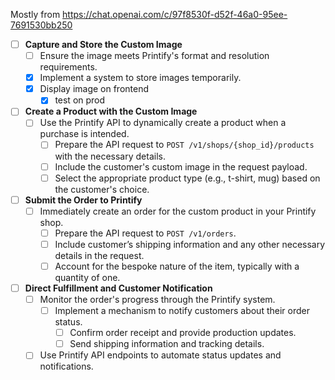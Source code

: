 Mostly from https://chat.openai.com/c/97f8530f-d52f-46a0-95ee-7691530bb250

- [ ] **Capture and Store the Custom Image**
  - [ ] Ensure the image meets Printify's format and resolution requirements.
  - [x] Implement a system to store images temporarily.
  - [x] Display image on frontend 
      - [x] test on prod

- [ ] **Create a Product with the Custom Image**
  - [ ] Use the Printify API to dynamically create a product when a purchase is intended.
    - [ ] Prepare the API request to `POST /v1/shops/{shop_id}/products` with the necessary details.
    - [ ] Include the customer's custom image in the request payload.
    - [ ] Select the appropriate product type (e.g., t-shirt, mug) based on the customer's choice.

- [ ] **Submit the Order to Printify**
  - [ ] Immediately create an order for the custom product in your Printify shop.
    - [ ] Prepare the API request to `POST /v1/orders`.
    - [ ] Include customer’s shipping information and any other necessary details in the request.
    - [ ] Account for the bespoke nature of the item, typically with a quantity of one.

- [ ] **Direct Fulfillment and Customer Notification**
  - [ ] Monitor the order's progress through the Printify system.
    - [ ] Implement a mechanism to notify customers about their order status.
      - [ ] Confirm order receipt and provide production updates.
      - [ ] Send shipping information and tracking details.
  - [ ] Use Printify API endpoints to automate status updates and notifications.
